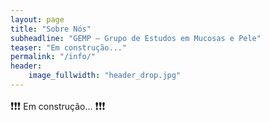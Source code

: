 ```yaml
---
layout: page
title: "Sobre Nós"
subheadline: "GEMP — Grupo de Estudos em Mucosas e Pele"
teaser: "Em construção..."
permalink: "/info/"
header:
    image_fullwidth: "header_drop.jpg"
---
```


<big>❗❗❗</big> Em construção... <big>❗❗❗</big>